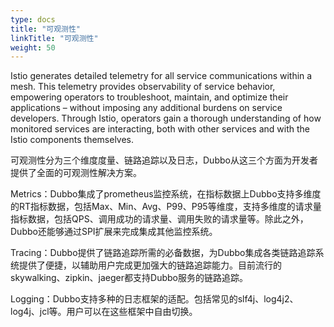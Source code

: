 ```yaml
---
type: docs
title: "可观测性"
linkTitle: "可观测性"
weight: 50
---
```

Istio generates detailed telemetry for all service communications within a mesh. This telemetry provides observability of service behavior, empowering operators to troubleshoot, maintain, and optimize their applications – without imposing any additional burdens on service developers. Through Istio, operators gain a thorough understanding of how monitored services are interacting, both with other services and with the Istio components themselves.

可观测性分为三个维度度量、链路追踪以及日志，Dubbo从这三个方面为开发者提供了全面的可观测性解决方案。

Metrics：Dubbo集成了prometheus监控系统，在指标数据上Dubbo支持多维度的RT指标数据，包括Max、Min、Avg、P99、P95等维度，支持多维度的请求量指标数据，包括QPS、调用成功的请求量、调用失败的请求量等。除此之外，Dubbo还能够通过SPI扩展来完成集成其他监控系统。

Tracing：Dubbo提供了链路追踪所需的必备数据，为Dubbo集成各类链路追踪系统提供了便捷，以辅助用户完成更加强大的链路追踪能力。目前流行的skywalking、zipkin、jaeger都支持Dubbo服务的链路追踪。

Logging：Dubbo支持多种的日志框架的适配。包括常见的slf4j、log4j2、log4j、jcl等。用户可以在这些框架中自由切换。